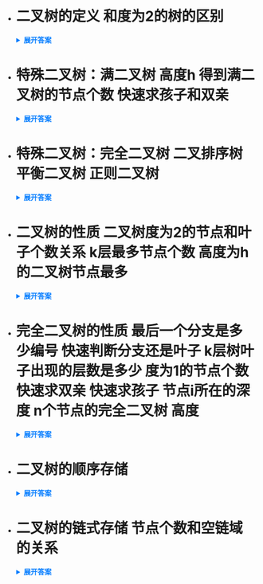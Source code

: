 - # 二叉树的定义 和度为2的树的区别

  <details>
    <summary style="font-weight: bold; color: #007bff;">展开答案</summary>
    <ul>    
    <li style="color: blue;">节点的度最大为2  </li>
    <li style="color: blue;">并且是有序树：左树改为右树 就是完全不同的二叉树</li>
    <li style="color: blue;">二叉树不是度为2的树 因为度为2要求一个节点的度必须是2 而二叉树要求的是最大不超过 可以整个树的节点的度都小于2 也可以是空树 而度为2的树最少一定是3个节点 不允许空</li>
    </ul>
  </details>

- # 特殊二叉树：满二叉树 高度h 得到满二叉树的节点个数 快速求孩子和双亲

  <details>
    <summary style="font-weight: bold; color: #007bff;">展开答案</summary>
    <ul>    
    <li style="color: blue;">如果每个节点的度均为2（也就是每个节点都有两个孩子） 那么组合成一个满二叉树</li>
    <li style="color: blue;">如果满二叉树高度为h 那么通过之前等比数列求和 我们可以知道 2^h-1为节点个数 </li>
    <li style="color: blue;">节点i的孩子 是2i 和 2i+1 而他的双亲为 向下取整[i/2] </li>
    </ul>
  </details>

- # 特殊二叉树：完全二叉树 二叉排序树 平衡二叉树 正则二叉树

  <details>
    <summary style="font-weight: bold; color: #007bff;">展开答案</summary>
    <ul>    
    <li style="color: blue;">他是满二叉树的一个受限情况 也就是不要求叶子节点数量最大 允许 从树的最右下删除 节点</li>
    <li style="color: blue;">要求 左子树 存储的数 均小于右子树 并且左右子树也均保持排序二叉树 </li>
    <li style="color: blue;">左右子树的高度差不超过1 并且左右子树维持平衡二叉树的性质</li>
    <li style="color: blue;">只有度为2和0的节点 没有度为1的</li>
    </ul>
  </details> 

- # 二叉树的性质 二叉树度为2的节点和叶子个数关系 k层最多节点个数 高度为h的二叉树节点最多

  <details>
    <summary style="font-weight: bold; color: #007bff;">展开答案</summary>
    <ul>    
    <li style="color: blue;"></li>
    <li style="color: blue;">我们知道 节点个数=度+1 二叉树的度为 n0 n1 n2 对应度为1 2 3 的节点个数  并且边的总数= n1 + 2n2 度为1贡献1条边 度为2贡献两条边 那么通过  节点个数=度+1  可以知道 n0 +n1+n2 = n1 + 2n2 +1 得到 n0 = n2+1 也就是度为2的节点个数+1</li>
    <li style="color: blue;">k层的节点个数 2的k-1次方个</li>
    <li style="color: blue;">1+2+2^2 +.....2 ^h-1 = 2的h次-1</li>
    </ul>
  </details> 

- # 完全二叉树的性质 最后一个分支是多少编号  快速判断分支还是叶子 k层树叶子出现的层数是多少 度为1的节点个数 快速求双亲 快速求孩子 节点i所在的深度 n个节点的完全二叉树 高度
  <details>
    <summary style="font-weight: bold; color: #007bff;">展开答案</summary>
    <ul>    
    <li style="color: blue;">完全二叉树最后一个分支元素是 向下取整【n/2】</li>
    <li style="color: blue;">如果n &le; 向下取整【n/2】 那么就是分支 否则是叶子 </li>
    <li style="color: blue;">只会在k 或者k-1层出现</li>
    <li style="color: blue;">如果有度为1的节点 那么只有一个 并且编号就是 向下取整【n/2】</li>
    <li style="color: blue;">双亲 为 向下取整【n/2】孩子为 2i 2i+1</li>
    <li style="color: blue;">完全二叉树如果忽略最后一层就是满二叉树了 所以 log以2为低+1得到本节点所在的层</li>
    <li style="color: blue;">n个节点的完全二叉树 高度是 向上取整【log以2(n+1)】或者 向下取整【log以2的n】+1</li>
    </ul>
  </details> 

- # 二叉树的顺序存储

  <details>
    <summary style="font-weight: bold; color: #007bff;">展开答案</summary>
    <ul>    
    <li style="color: blue;"></li>
    <li style="color: blue;">通过数组存储二叉树 如果没有节点通过0表示 这样 数组下标为i的节点的左孩子 2i 右孩子2i+1双亲就是 向下取整 i/2</li>
    <li style="color: blue;">但是顺序存储只适合 满二叉树或者 完全二叉树 只有这两个可以保证存储利用率最大</li>
    <li style="color: blue;">普通的二叉树选择通过链式存储</li>
    </ul>
  </details> 

- # 二叉树的链式存储 节点个数和空链域的关系
  <details>
    <summary style="font-weight: bold; color: #007bff;">展开答案</summary>
    <ul>    
    <li style="color: blue;">lchild data rchild 这个是节点的结构体</li>
    <li style="color: blue;">可以知道n个节点 的二叉链表中 会出现n+1个空链 </li>
    </ul>
  </details> 

